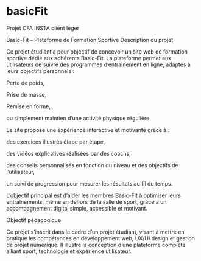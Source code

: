 # basicFit
Projet CFA INSTA client leger

 Basic-Fit – Plateforme de Formation Sportive
 Description du projet

Ce projet étudiant a pour objectif de concevoir un site web de formation sportive dédié aux adhérents Basic-Fit.
La plateforme permet aux utilisateurs de suivre des programmes d’entraînement en ligne, adaptés à leurs objectifs personnels :

Perte de poids,

Prise de masse,

Remise en forme,

ou simplement maintien d’une activité physique régulière.

Le site propose une expérience interactive et motivante grâce à :

des exercices illustrés étape par étape,

des vidéos explicatives réalisées par des coachs,

des conseils personnalisés en fonction du niveau et des objectifs de l’utilisateur,

un suivi de progression pour mesurer les résultats au fil du temps.

L’objectif principal est d’aider les membres Basic-Fit à optimiser leurs entraînements, même en dehors de la salle de sport, grâce à un accompagnement digital simple, accessible et motivant.

 Objectif pédagogique

Ce projet s’inscrit dans le cadre d’un projet étudiant, visant à mettre en pratique les compétences en développement web, UX/UI design et gestion de projet numérique.
Il illustre la conception d’une plateforme complète alliant sport, technologie et expérience utilisateur.
